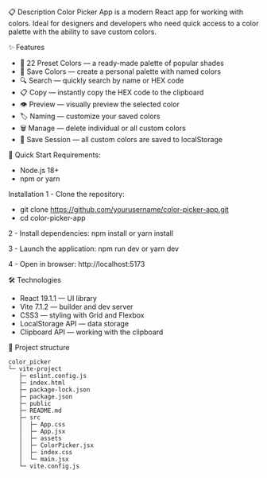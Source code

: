📋 Description
Color Picker App is a modern React app for working with colors. Ideal for designers and developers who need quick access to a color palette with the ability to save custom colors.

✨ Features
 - 🎨 22 Preset Colors — a ready-made palette of popular shades
 - 💾 Save Colors — create a personal palette with named colors
 - 🔍 Search — quickly search by name or HEX code
 - 📋 Copy — instantly copy the HEX code to the clipboard
 - 👁️ Preview — visually preview the selected color
 - 🏷️ Naming — customize your saved colors
 - 🗑️ Manage — delete individual or all custom colors
 - 💫 Save Session — all custom colors are saved to localStorage

🚀 Quick Start
Requirements:
 - Node.js 18+
 - npm or yarn

Installation
 1 - Clone the repository: 
   - git clone https://github.com/yourusername/color-picker-app.git
   - cd color-picker-app

 2 - Install dependencies:
   npm install or yarn install

 3 - Launch the application:
   npm run dev or yarn dev

 4 - Open in browser:
   http://localhost:5173

🛠️ Technologies
 - React 19.1.1 — UI library
 - Vite 7.1.2 — builder and dev server
 - CSS3 — styling with Grid and Flexbox
 - LocalStorage API — data storage
 - Clipboard API — working with the clipboard

📁 Project structure
```
color_picker
└─ vite-project
   ├─ eslint.config.js
   ├─ index.html
   ├─ package-lock.json
   ├─ package.json
   ├─ public
   ├─ README.md
   ├─ src
   │  ├─ App.css
   │  ├─ App.jsx
   │  ├─ assets
   │  ├─ ColorPicker.jsx
   │  ├─ index.css
   │  └─ main.jsx
   └─ vite.config.js

```